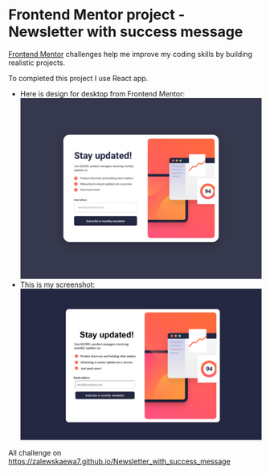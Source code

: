# Frontend Mentor project - Newsletter with success message

[Frontend Mentor](https://www.frontendmentor.io) challenges help me improve my coding skills by building realistic projects.

To completed this project I use React app.

- Here is design for desktop from Frontend Mentor:
![Design desktop for the QR code component coding challenge](./src/design/desktop-design.jpg)
- This is my screenshot:
![Design desktop for the QR code component coding challenge](./src/design/challenge_completed/Screenshot%202023-08-01%20at%2021-00-54%20React%20App.png)

All challenge on https://zalewskaewa7.github.io/Newsletter_with_success_message
